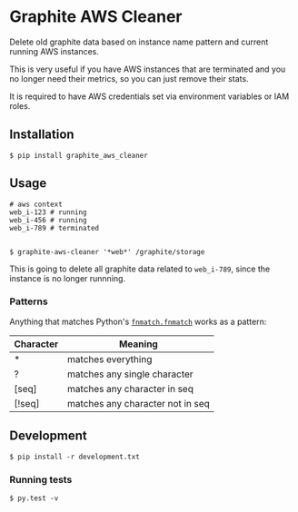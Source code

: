 # Graphite AWS Cleaner

Delete old graphite data based on instance name pattern and current running AWS instances.

This is very useful if you have AWS instances that are terminated and you no
longer need their metrics, so you can just remove their stats.

It is required to have AWS credentials set via environment variables or IAM roles.


## Installation

    $ pip install graphite_aws_cleaner


## Usage

    # aws context
    web_i-123 # running
    web_i-456 # running
    web_i-789 # terminated


    $ graphite-aws-cleaner '*web*' /graphite/storage

This is going to delete all graphite data related to `web_i-789`,
since the instance is no longer runnning.


### Patterns

Anything that matches Python's [`fnmatch.fnmatch`](http://docs.python.org/2/library/fnmatch.html) works as a pattern:

| Character |  Meaning                          |
| --------- | --------------------------------- |
| *         |  matches everything               |
| ?         |  matches any single character     |
| [seq]     |  matches any character in seq     |
| [!seq]    |  matches any character not in seq |


## Development

    $ pip install -r development.txt


### Running tests

    $ py.test -v